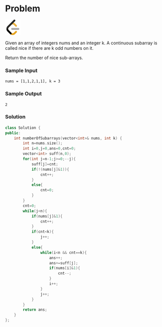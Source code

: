 # Problem
<a href="https://leetcode.com/problems/count-number-of-nice-subarrays/description/">
  <img src="../lib/leetcode-3628885-3030025.webp" width="50"/>
</a>

Given an array of integers nums and an integer k. A continuous subarray is called nice if there are k odd numbers on it.

Return the number of nice sub-arrays.

### Sample Input
```
nums = [1,1,2,1,1], k = 3
```
### Sample Output
```
2
```

### Solution
```cpp
class Solution {
public:
    int numberOfSubarrays(vector<int>& nums, int k) {
        int n=nums.size();
        int i=0,j=0,ans=0,cnt=0;
        vector<int> suff(n,0);
        for(int j=n-1;j>=0;--j){
            suff[j]=cnt;
            if(!(nums[j]&1)){
                cnt++;
            }
            else{
                cnt=0;
            }
        }
        cnt=0;
        while(j<n){
            if(nums[j]&1){
                cnt++;
            }
            if(cnt<k){
                j++;
            }
            else{
                while(i<n && cnt==k){
                    ans++;
                    ans+=suff[j];
                    if(nums[i]&1){
                        cnt--;
                    }
                    i++;
                }
                j++;
            }
        }
        return ans;
    }
};
```
